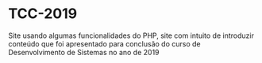 # TCC-2019
 Site usando algumas funcionalidades do PHP, site com intuito de introduzir conteúdo que foi apresentado para conclusão do curso de Desenvolvimento de Sistemas no ano de 2019
